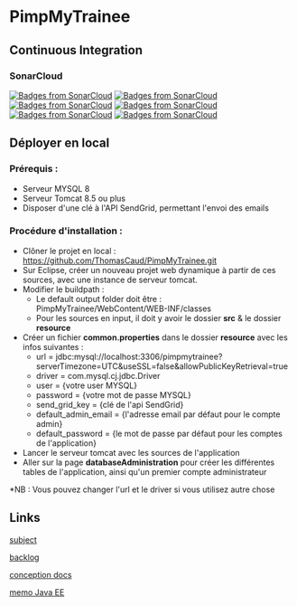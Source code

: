 # PimpMyTrainee

## Continuous Integration
### SonarCloud
[![Badges from SonarCloud](https://sonarcloud.io/api/project_badges/measure?project=ThomasCaud_PimpMyTrainee&metric=sqale_rating)](https://sonarcloud.io/api/project_badges/measure?project=ThomasCaud_PimpMyTrainee&metric=sqale_rating)
[![Badges from SonarCloud](https://sonarcloud.io/api/project_badges/measure?project=ThomasCaud_PimpMyTrainee&metric=reliability_rating)](https://sonarcloud.io/api/project_badges/measure?project=ThomasCaud_PimpMyTrainee&metric=reliability_rating)
[![Badges from SonarCloud](https://sonarcloud.io/api/project_badges/measure?project=ThomasCaud_PimpMyTrainee&metric=security_rating)](https://sonarcloud.io/api/project_badges/measure?project=ThomasCaud_PimpMyTrainee&metric=security_rating)
[![Badges from SonarCloud](https://sonarcloud.io/api/project_badges/measure?project=ThomasCaud_PimpMyTrainee&metric=vulnerabilities)](https://sonarcloud.io/api/project_badges/measure?project=ThomasCaud_PimpMyTrainee&metric=vulnerabilities)
[![Badges from SonarCloud](https://sonarcloud.io/api/project_badges/measure?project=ThomasCaud_PimpMyTrainee&metric=bugs)](https://sonarcloud.io/api/project_badges/measure?project=ThomasCaud_PimpMyTrainee&metric=bugs)
[![Badges from SonarCloud](https://sonarcloud.io/api/project_badges/measure?project=ThomasCaud_PimpMyTrainee&metric=sqale_index)](https://sonarcloud.io/api/project_badges/measure?project=ThomasCaud_PimpMyTrainee&metric=sqale_index)

## Déployer en local
### Prérequis :
- Serveur MYSQL 8
- Serveur Tomcat 8.5 ou plus
- Disposer d'une clé à l'API SendGrid, permettant l'envoi des emails

### Procédure d'installation :
* Clôner le projet en local : https://github.com/ThomasCaud/PimpMyTrainee.git
* Sur Eclipse, créer un nouveau projet web dynamique à partir de ces sources, avec une instance de serveur tomcat.
* Modifier le buildpath :
	* Le default output folder doit être : PimpMyTrainee/WebContent/WEB-INF/classes
	* Pour les sources en input, il doit y avoir le dossier **src** & le dossier **resource**
* Créer un fichier **common.properties** dans le dossier **resource** avec les infos suivantes :
	* url = jdbc:mysql://localhost:3306/pimpmytrainee?serverTimezone=UTC&useSSL=false&allowPublicKeyRetrieval=true
	* driver = com.mysql.cj.jdbc.Driver
	* user = {votre user MYSQL}
	* password = {votre mot de passe MYSQL}
	* send_grid_key = {clé de l'api SendGrid}
	* default_admin_email = {l'adresse email par défaut pour le compte admin}
	* default_password = {le mot de passe par défaut pour les comptes de l'application}
* Lancer le serveur tomcat avec les sources de l'application
* Aller sur la page **databaseAdministration** pour créer les différentes tables de l'application, ainsi qu'un premier compte administrateur

*NB : Vous pouvez changer l'url et le driver si vous utilisez autre chose

## Links
[subject](https://e.edim.co/125089730/Projet1.pdf?&Expires=1538641667&Signature=KSnoNLeWNyCXUW2MLOhubhjVYgON-M67J0OPsC~UKobCK19MLI90~hkmrX0Ppt6dINvlzjJiqLUFz8RxVwGITyPFPfD2pRHZKnSI4VQhYCZKSjHcoMQcHNW4-eWK6X~oJvkG5ueoDfBa7WkHBKsF58A67IrfnKNmjDhghgY~u-~shGPTjxOH3oZK6bIK7zhlJMPNmMWZuQtGXXQkncHSB54XjioRjWo2QBDDYn~yPFXfIigd7aBNSJOKYsVPnGg6qldFJiNZxoFnVN69zDNGEf9GXNhx7HuW0yMJq7v2UeuDA-piW5E-O-G5cYmxg89KUSgIEHx~1z9Dip7AMdRlvQ__&Key-Pair-Id=APKAJMSU6JYPN6FG5PBQ)

[backlog](https://docs.google.com/spreadsheets/d/1vrUvAffUUXPhspSMyQPbueTpPJWQQVnDg4vZOlJkims/edit#gid=0)

[conception docs](https://www.draw.io/?state=%7B%22ids%22:%5B%221_sYbC-iX6ZuQz93vhznhe_jSPPEFOHzX%22%5D,%22action%22:%22open%22,%22userId%22:%22107121994581211840457%22%7D)

[memo Java EE](https://hackmd.io/xleRSMswRuKDRJ1SaE9KPA?edit)

